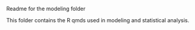 Readme for the modeling folder

This folder contains the R qmds used in modeling and statistical analysis.